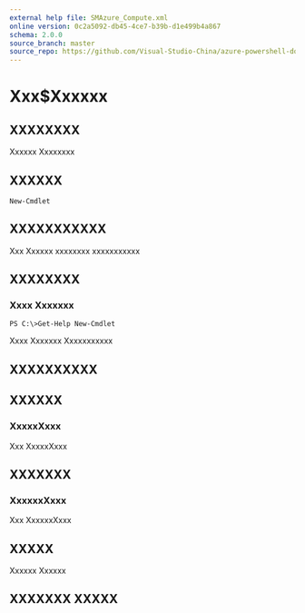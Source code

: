 ```yaml
---
external help file: SMAzure_Compute.xml
online version: 0c2a5092-db45-4ce7-b39b-d1e499b4a867
schema: 2.0.0
source_branch: master
source_repo: https://github.com/Visual-Studio-China/azure-powershell-docs-int
---
```


# Xxx$Xxxxxx
## XXXXXXXX
Xxxxxx Xxxxxxxx

## XXXXXX

```
New-Cmdlet
```

## XXXXXXXXXXX
Xxx Xxxxxx xxxxxxxx xxxxxxxxxxx

## XXXXXXXX

### Xxxx Xxxxxxx
```
PS C:\>Get-Help New-Cmdlet
```

Xxxx Xxxxxxx Xxxxxxxxxxx

## XXXXXXXXXX

## XXXXXX

### XxxxxXxxx
Xxx XxxxxXxxx

## XXXXXXX

### XxxxxxXxxx
Xxx XxxxxxXxxx

## XXXXX
Xxxxxx Xxxxxx

## XXXXXXX XXXXX



